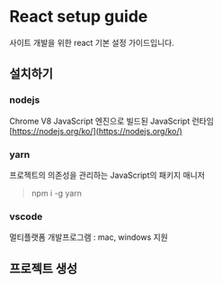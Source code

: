 # React setup guide

사이트 개발을 위한 react 기본 설정 가이드입니다.


## 설치하기

### nodejs
Chrome V8 JavaScript 엔진으로 빌드된 JavaScript 런타임
[https://nodejs.org/ko/](https://nodejs.org/ko/)

### yarn
프로젝트의 의존성을 관리하는 JavaScript의 패키지 매니저
> npm i -g yarn

### vscode
멀티플랫폼 개발프로그램 : mac, windows 지원



## 프로젝트 생성

> 




<!--stackedit_data:
eyJoaXN0b3J5IjpbLTE3MDA3MjU0MDgsLTMzMjQ1NTM2M119
-->